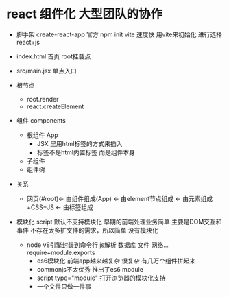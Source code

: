 # react 组件化 大型团队的协作

- 脚手架 
     create-react-app  官方
     npm init vite 速度快 用vite来初始化 进行选择 react+js

- index.html 首页
    root挂载点
- src/main.jsx 单点入口
- 根节点
    - root.render
    - react.createElement
- 组件 
    components  
    - 根组件 App
        - JSX 里用html标签的方式来插入
        - 标签不是html内置标签 而是组件本身
    - 子组件 
    - 组件树
        

- 关系
    - 网页(#root)<- 由组件组成(App) <- 由element节点组成 <- 由元素组成+CSS+JS <- 由标签组成 

- 模块化
    script 默认不支持模块化 早期的前端处理业务简单 主要是DOM交互和事件
    不存在太多扩文件的需求，所以简单 没有模块化

    - node v8引擎封装到命令行 js解析  数据库  文件 网络...
        require+module.exports
        - es6模块化 前端app越来越复杂 很复杂 有几万个组件拼起来
        - commonjs不太优秀  推出了es6 module
        - script type="module"  打开浏览器的模块化支持
        - 一个文件只做一件事 
